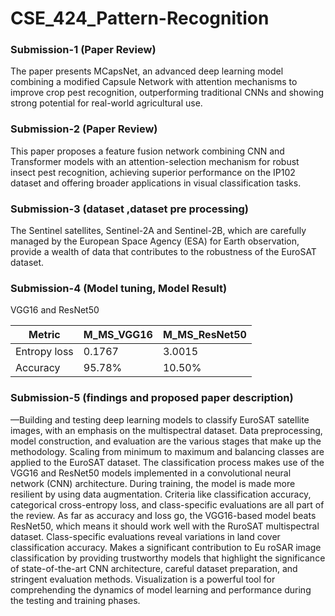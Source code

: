 # CSE_424_Pattern-Recognition

### Submission-1 (Paper Review)
  The paper presents MCapsNet, an advanced deep learning model combining a modified Capsule Network with attention mechanisms to improve crop pest recognition, outperforming traditional CNNs and showing strong potential for real-world agricultural use.

### Submission-2 (Paper Review)
  This paper proposes a feature fusion network combining CNN and Transformer models with an attention-selection mechanism for robust insect pest recognition, achieving superior performance on the IP102 dataset and offering broader applications in visual classification tasks.

### Submission-3 (dataset ,dataset pre processing)
   The Sentinel satellites, Sentinel-2A and
 Sentinel-2B, which are carefully managed by the European
 Space Agency (ESA) for Earth observation, provide a wealth
 of data that contributes to the robustness of the EuroSAT
 dataset.
 
### Submission-4 (Model tuning, Model Result)
  VGG16 and ResNet50
 <table>
    <thead>
      <tr>
        <th>Metric</th>
        <th>M_MS_VGG16</th>
        <th>M_MS_ResNet50</th>
      </tr>
    </thead>
    <tbody>
      <tr>
        <td>Entropy loss</td>
        <td>0.1767</td>
        <td>3.0015</td>
      </tr>
      <tr>
        <td>Accuracy</td>
        <td>95.78%</td>
        <td>10.50%</td>
      </tr>
    </tbody>
  </table>

### Submission-5 (findings and proposed paper description)
—Building and testing deep learning models to classify
 EuroSAT satellite images, with an emphasis on the multispectral
 dataset. Data preprocessing, model construction, and evaluation
 are the various stages that make up the methodology. Scaling
 from minimum to maximum and balancing classes are applied
 to the EuroSAT dataset. The classification process makes use of
 the VGG16 and ResNet50 models implemented in a convolutional
 neural network (CNN) architecture. During training, the model
 is made more resilient by using data augmentation. Criteria
 like classification accuracy, categorical cross-entropy loss, and
 class-specific evaluations are all part of the review. As far as
 accuracy and loss go, the VGG16-based model beats ResNet50,
 which means it should work well with the RuroSAT multispectral
 dataset. Class-specific evaluations reveal variations in land cover
 classification accuracy. Makes a significant contribution to Eu
roSAR image classification by providing trustworthy models that
 highlight the significance of state-of-the-art CNN architecture,
 careful dataset preparation, and stringent evaluation methods.
 Visualization is a powerful tool for comprehending the dynamics
 of model learning and performance during the testing and
 training phases.



